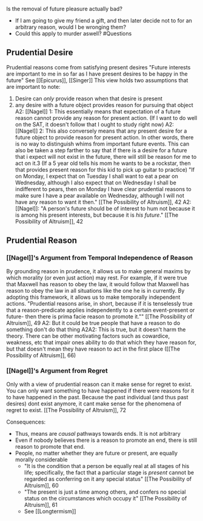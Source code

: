 Is the removal of future pleasure actually bad?
-   If I am going to give my friend a gift, and then later decide not to for an arbitrary reason, would I be wronging them?
-   Could this apply to murder aswell?
#Questions 

## Prudential Desire

Prudential reasons come from satisfying present desires
"Future interests are important to me in so far as I have present desires to be happy in the future"
See [[Epicurus]], [[Singer]]
This view holds two assumptions that are important to note:
1. Desire can *only* provide reason when that desire is present
2. any desire with a future object provides reason for pursuing that object
	A2: [[Nagel]] 1: This essentially means that expectation of a future reason cannot provide any reason for present action.
		(If I want to do well on the SAT, it doesn't follow that I ought to study right now)
	A2: [[Nagel]] 2: This also conversely means that any present desire for a future object to provide reason for present action. In other words, there is no way to distinguish whims from important future events. This can also be taken a step farther to say that if there is a desire for a future that i expect will not exist in the future, there will still be reason for me to act on it.3
		(If a 5 year old tells his mom he wants to be a rockstar, then that provides present reason for this kid to pick up guitar to practice)
		"If on Monday, I expect that on Tuesday I shall want to eat a pear on Wednesday, although I also expect that on Wednesday I shall be indifferent to pears, then on Monday I have clear prudential reasons to make sure I have a pear available on Wednesday, although I will not have any reason to want it then." [[The Possibility of Altruism]], 42
	A2: [[Nagel]]: "A person's future should be of interest to hum not because it is among his present interests, but because it is *his future*." [[The Possibility of Altruism]], 42


## Prudential Reason

### [[Nagel]]'s Argument from Temporal Independence of Reason
By grounding reason in prudence, it allows us to make general maxims by which morality (or even just action) may rest. For example, if it were true that Maxwell has reason to obey the law, it would follow that Maxwell has reason to obey the law in all situations like the one he is in currently. By adopting this framework, it allows us to make temporally independent actions.
	"Prudential reasons arise, in short, because if it is tenselessly true that a reason-predicate applies independently to a certain event-present or future- then there is prima facie reason to promote it."" [[The Possibility of Altruism]], 49
	A2: But it could be true people that have a reason to do something don't do that thing
		A2A2: This is true, but it doesn't harm the theory. There can be other motivating factors such as cowardice, weakness, etc that impair ones ability to do that which they have reason for, but that doesn't mean they have reason to act in the first place ([[The Possibility of Altruism]], 66)

### [[Nagel]]'s Argument from Regret
Only with a view of prudential reason can it make sense for regret to exist. You can only want something to have happened if there were reasons for it to have happened in the past. Because the past individual (and thus past desires) dont exist anymore, it cant make sense for the phenomena of regret to exist. [[The Possibility of Altruism]], 72

Consequences:
- Thus, means are *causal* pathways towards ends. It is not arbitrary
- Even if nobody believes there is a reason to promote an end, there is still reason to promote that end.
- People, no matter whether they are future or present, are equally morally considerable
	- 	"It is the condition that a person be equally real at all stages of his life; specifically, the fact that a particular stage is *present* cannot be regarded as conferring on it any special status" [[The Possibility of Altruism]], 60
	- "The present is just a time among others, and confers no special status on the circumstances which occupy it" [[The Possibility of Altruism]], 61
	- See [[Longtermism]]
